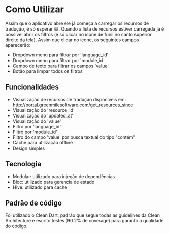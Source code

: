 # Como Utilizar

Assim que o aplicativo abre ele já começa a carregar os recursos de tradução, é só esperar 😄.
Quando a lista de recursos estiver carregada já é possível abrir os filtros (é só clicar no ícone de funil no canto superior direito da tela).
Assim que clicar no ícone, os seguintes campos aparecerão:

- Dropdown menu para filtrar por 'language_id'
- Dropdown menu para filtrar por 'module_id'
- Campo de texto para filtrar os campos 'value'
- Botão para limpar todos os filtros

## Funcionalidades

- Visualização de recursos de tradução disponíveis em: http://portal.greenmilesoftware.com/get_resources_since
- Visualização do 'resource_id'
- Visualização do 'updated_at'
- Visualização do 'value'
- Filtro por 'language_id'
- Filtro por 'module_id'
- Filtro do campo 'value' por busca textual do tipo "contém"
- Cache para utilização offline
- Design simples


## Tecnologia

- Modular: utilizado para injeção de dependências
- Bloc: utilizado para gerencia de estado
- Hive: utilizado para cache


## Padrão de código

Foi utilizado o Clean Dart, padrão que segue todas as guidelines da Clean Architecture e escrito testes (90.2% de coverage) para garantir a qualidade do código.

